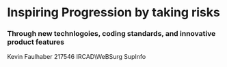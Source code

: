 # Inspiring Progression by taking risks
### Through new technlogoies, coding standards, and innovative product features

Kevin Faulhaber 217546
IRCAD\WeBSurg
SupInfo